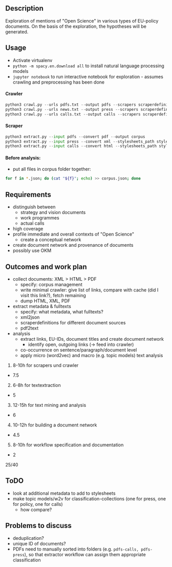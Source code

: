 ## Description

Exploration of mentions of "Open Science" in various types of EU-policy documents.
On the basis of the exploration, the hypotheses will be generated.

## Usage

* Activate virtualenv
* `python -m spacy.en.download all` to install natural language processing models
* `jupyter notebook` to run interactive notebook for exploration - assumes crawling and preprocessing has been done

#### Crawler

```python
python3 crawl.py --urls pdfs.txt --output pdfs --scrapers scraperdefinitions.json
python3 crawl.py --urls news.txt --output press --scrapers scraperdefinitions.json --xml
python3 crawl.py --urls calls.txt --output calls --scrapers scraperdefinitions.json --html
```

#### Scraper

```python
python3 extract.py --input pdfs --convert pdf --output corpus
python3 extract.py --input press --convert xml --stylesheets_path stylesheets.json --classification press --output corpus
python3 extract.py --input calls --convert html --stylesheets_path stylesheets.json --classification calls --output corpus
```

#### Before analysis:

* put all files in corpus folder together:
```bash
for f in *.json; do (cat "${f}"; echo) >> corpus.json; done
```

## Requirements

* distinguish between
  * strategy and vision documents
  * work programmes
  * actual calls
* high coverage
* profile immediate and overall contexts of "Open Science"
  * create a conceptual network
* create document network and provenance of documents
* possibly use OKM


## Outcomes and work plan

* collect documents: XML > HTML > PDF
  * specify: corpus management
  * write minimal crawler: give list of links, compare with cache (did I visit this link?), fetch remaining
  * dump HTML, XML, PDF
* extract metadata & fulltexts
  * specify: what metadata, what fulltexts?
  * xml2json
  * scraperdefinitions for different document sources
  * pdf2text
* analysis
  * extract links, EU-IDs, document titles and create document network
    * identify open, outgoing links (-> feed into crawler)
  * co-occurrence on sentence/paragraph/document level
  * apply micro (word2vec) and macro (e.g. topic models) text analysis

1) 8-10h for scrapers und crawler
  * 7.5
2) 6-8h for textextraction
  * 5
3) 12-15h for text mining and analysis
  * 6
4) 10-12h for building a document network
  * 4.5
5) 8-10h for workflow specification and documentation
  * 2

25/40

## ToDO

* look at additional metadata to add to stylesheets
* make topic models/w2v for classification-collections (one for press, one for policy, one for calls)
  * how compare?


## Problems to discuss

* deduplication?
* unique ID of documents?
* PDFs need to manually sorted into folders (e.g. `pdfs-calls, pdfs-press`), so that extractor workflow can assign them appropriate classification
